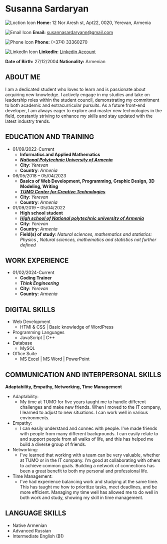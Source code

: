 # Susanna Sardaryan


![Loction Icon](https://img.icons8.com/?size=15&id=7880&format=png&color=82ABA1) **Home:**  12 Nor Aresh st, Apt22, 0020, Yerevan, Armenia

![Email Icon](https://img.icons8.com/?size=15&id=60688&format=png&color=82ABA1) **Email:** susannasardaryann@gmail.com

![Phone Icon](https://img.icons8.com/?size=15&id=78382&format=png&color=82ABA1
) **Phone:** (+374) 33360270

![LinkedIn Icon](https://img.icons8.com/?size=18&id=13930&format=png&color=82ABA1
) **LinkedIn:** [Linkedin Account](https://am.linkedin.com/in/susanna-sardaryan-6a0885254)

**Date of Birth:** 27/12/2004  **Nationality:** Armenian

## **ABOUT ME**

I am a dedicated student who loves to learn and is passionate about acquiring new knowledge. I actively engage in my studies and take on leadership roles within the student council, demonstrating my commitment to both academic and extracurricular pursuits. As a future front-end developer, I am always eager to explore and master new technologies in the field, constantly striving to enhance my skills and stay updated with the latest industry trends.

## **EDUCATION AND TRAINING**

* 01/09/2022-Current
    + **Informatics and Applied Mathematics**
    + ***[National Polytechnic University of Armenia](https://polytech.am)*** 
    + **City**: *Yerevan*
    + **Country**: *Armenia*
* 06/05/2018 – 05/04/2023
    + **Basics of Web Development, Programming, Graphic Design, 3D Modeling, Writing**
    + ***[TUMO Center for Creative Technologies](https://tumo.org/)*** 
    + **City**: *Yerevan*
    + **Country**: *Armenia*
* 01/09/2019 – 05/04/2022  
    + **High school student**
    + ***[High school of National polytechnic university of Armenia](https://polytech.am/en/high-school/high-school-we/)*** 
    + **City**: *Yerevan*
    + **Country**: *Armenia*
    + **Field(s) of study**: *Natural sciences, mathematics and statistics: Physics , Natural sciences, mathematics and statistics not further defined*

## **WORK EXPERIENCE**

* 01/02/2024-Current 
    + **Coding Trainer**
    + ***Think Engineering*** 
    + **City**: *Yerevan*
    + **Country**: *Armenia*

## **DIGITAL SKILLS**

* Web Development
    + HTMl & CSS | Basic knowledge of WordPress
* Programming Languages
    + JavaScript | C++
* Database
    + MySQL
* Office Suite
    + MS Excel | MS Word | PowerPoint


## **COMMUNICATION AND INTERPERSONAL SKILLS**

**Adaptability, Empathy, Networking, Time Management**

* Adaptability:
    + My time at TUMO for five years taught me to handle different challenges and make new
    friends. When I moved to the IT company, I learned to adjust to new situations. I can work
    well in various environments.
* Empathy:
    + I can easily understand and connec with people. I've made friends with people from many
    different backgrounds. I can easily relate to and support people from all walks of life, and
    this has helped me build a diverse group of friends.
* Networking:
    + I've learned that working with a team can be very valuable, whether at TUMO or in the IT
    company. I'm good at collaborating with others to achieve common goals. Building a
    network of connections has been a great benefit to both my personal and professional
    life.
* Time Management:
    + I've had experience balancing work and studying at the same time. This has taught me
    how to prioritize tasks, meet deadlines, and be more efficient. Managing my time well has
    allowed me to do well in both work and study, showing my skill in time management.

## **LANGUAGE SKILLS**

* Native Armenian
* Advanced Russian
* Intermediate English (B1)